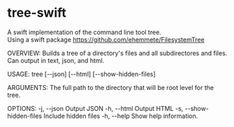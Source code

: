 # tree-swift
A swift implementation of the command line tool tree.  
Using a swift package https://github.com/ehemmete/FilesystemTree

OVERVIEW: Builds a tree of a directory's files and all subdirectores and files.  Can output in text, json,
and html.

USAGE: tree [--json] [--html] [--show-hidden-files] <root-dir>

ARGUMENTS:
  <root-dir>              The full path to the directory that will be root level for the tree.

OPTIONS:
  -j, --json              Output JSON
  -h, --html              Output HTML
  -s, --show-hidden-files Include hidden files
  -h, --help              Show help information.
